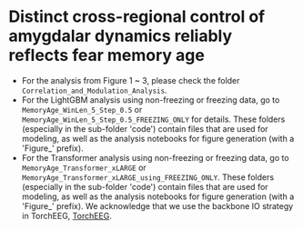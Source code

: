 # **Distinct cross-regional control of amygdalar dynamics reliably reflects fear memory age**

- For the analysis from Figure 1 ~ 3, please check the folder `Correlation_and_Modulation_Analysis`.
- For the LightGBM analysis using non-freezing or freezing data, go to `MemoryAge_WinLen_5_Step_0.5` or `MemoryAge_WinLen_5_Step_0.5_FREEZING_ONLY` for details. These folders (especially in the sub-folder 'code') contain files that are used for modeling, as well as the analysis notebooks for figure generation (with a 'Figure_' prefix).
- For the Transformer analysis using non-freezing or freezing data, go to `MemoryAge_Transformer_xLARGE` or `MemoryAge_Transformer_xLARGE_using_FREEZING_ONLY`. These folders (especially in the sub-folder 'code') contain files that are used for modeling, as well as the analysis notebooks for figure generation (with a 'Figure_' prefix). We acknowledge that we use the backbone IO strategy in TorchEEG, [TorchEEG](https://github.com/torcheeg/torcheeg).
